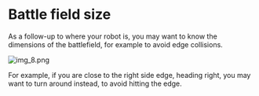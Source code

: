 ﻿# Battle field size

As a follow-up to where your robot is, you may want to know the dimensions of the battlefield, for example to avoid edge collisions.

![img_8.png](img_8.png)

For example, if you are close to the right side edge, heading right, you may want to turn around instead, to avoid hitting the edge.